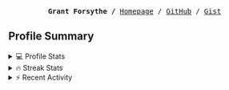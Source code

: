 <p><pre align="center"><strong>Grant Forsythe /</strong> <a href="https://www.grantwforsythe.com/">Homepage</a> / <a href="https://github.com/grantwforsythe">GitHub</a> / <a href="https://gist.github.com/grantwforsythe">Gist</a></pre></p>
 
<h2 align="left">Profile Summary</h2>
<details>
    <summary>💻 Profile Stats</summary>
    <div align="center">
        <img alt="GitHub stats" src="https://github-readme-stats.vercel.app/api?username=grantwforsythe&count_private=true&show_icons=true&hide=stars&border_radius=7&include_all_commits=true&hide_rank=true&custom_title=Grant%27s%20GitHub%20Stats">
        <img alt="Top languages" src="https://github-readme-stats.vercel.app/api/top-langs/?username=grantwforsythe&hide=jupyter+notebook,vim+script&layout=compact&langs_count=6">
    </div>
    <p style="font-size: 11px;" align="center">
        <strong>Note:</strong> Top languages is only a metric of the languages my public code consists of and doesn't reflect experience or skill level.
    </p>
</details>

<details>
    <summary>🔥 Streak Stats</summary>
        <div align="center">
            <img alt="Streak stats" src="https://github-readme-streak-stats.herokuapp.com/?user=grantwforsythe">
        </div>
</details>

 <details>
    <summary>⚡ Recent Activity</summary>
    
  <!--START_SECTION:activity-->
1. 🗣 Commented on [#610](https://github.com/sql-formatter-org/sql-formatter/issues/610) in [sql-formatter-org/sql-formatter](https://github.com/sql-formatter-org/sql-formatter)
2. 💪 Opened PR [#327](https://github.com/tsqllint/tsqllint/pull/327) in [tsqllint/tsqllint](https://github.com/tsqllint/tsqllint)
3. ❌ Closed PR [#1](https://github.com/grantwforsythe/tsqllint/pull/1) in [grantwforsythe/tsqllint](https://github.com/grantwforsythe/tsqllint)
4. 🗣 Commented on [#609](https://github.com/sql-formatter-org/sql-formatter/issues/609) in [sql-formatter-org/sql-formatter](https://github.com/sql-formatter-org/sql-formatter)
5. 💪 Opened PR [#1](https://github.com/grantwforsythe/tsqllint/pull/1) in [grantwforsythe/tsqllint](https://github.com/grantwforsythe/tsqllint)
  <!--END_SECTION:activity-->
    
 </details>
